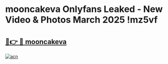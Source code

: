 # mooncakeva Onlyfans Leaked - New Video & Photos March 2025 !mz5vf

# <h2><a href="https://d1er9e.iuczelnia.edu.pl?title=mooncakeva&ref=mz5vf">🔗👉 🔴 mooncakeva</a></h2>

[![acn](https://github.com/user-attachments/assets/0f9c940e-d8b0-45ae-aac7-cd30a18b3e1c)](https://d1er9e.iuczelnia.edu.pl?title=mooncakeva&ref=mz5vf)

